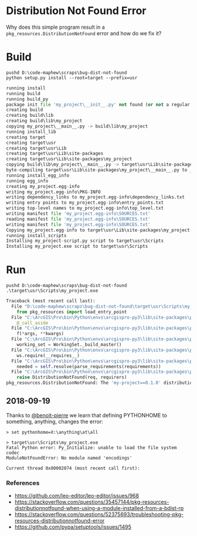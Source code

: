 # Distribution Not Found Error

Why does this simple program result in a `pkg_resources.DistributionNotFound` error and how do we fix it?

# Build

    pushd D:\code-maphew\scraps\bug-dist-not-found
    python setup.py install --root=target --prefix=usr

```python
running install
running build
running build_py
package init file 'my_project\__init__.py' not found (or not a regular file)
creating build
creating build\lib
creating build\lib\my_project
copying my_project\__main__.py -> build\lib\my_project
running install_lib
creating target
creating target\usr
creating target\usr\Lib
creating target\usr\Lib\site-packages
creating target\usr\Lib\site-packages\my_project
copying build\lib\my_project\__main__.py -> target\usr\Lib\site-packages\my_project
byte-compiling target\usr\Lib\site-packages\my_project\__main__.py to __main__.cpython-36.pyc
running install_egg_info
running egg_info
creating my_project.egg-info
writing my_project.egg-info\PKG-INFO
writing dependency_links to my_project.egg-info\dependency_links.txt
writing entry points to my_project.egg-info\entry_points.txt
writing top-level names to my_project.egg-info\top_level.txt
writing manifest file 'my_project.egg-info\SOURCES.txt'
reading manifest file 'my_project.egg-info\SOURCES.txt'
writing manifest file 'my_project.egg-info\SOURCES.txt'
Copying my_project.egg-info to target\usr\Lib\site-packages\my_project-0.1.0-py3.6.egg-info
running install_scripts
Installing my_project-script.py script to target\usr\Scripts
Installing my_project.exe script to target\usr\Scripts
```

# Run

    pushd D:\code-maphew\scraps\bug-dist-not-found
    .\target\usr\Scripts\my_project.exe

```python
Traceback (most recent call last):
  File "D:\code-maphew\scraps\bug-dist-not-found\target\usr\Scripts\my_project-script.py", line 6, in <module>
    from pkg_resources import load_entry_point
  File "C:\ArcGIS\Pro\bin\Python\envs\arcgispro-py3\lib\site-packages\pkg_resources\__init__.py", line 3105, in <module>
    @_call_aside
  File "C:\ArcGIS\Pro\bin\Python\envs\arcgispro-py3\lib\site-packages\pkg_resources\__init__.py", line 3089, in _call_aside
    f(*args, **kwargs)
  File "C:\ArcGIS\Pro\bin\Python\envs\arcgispro-py3\lib\site-packages\pkg_resources\__init__.py", line 3118, in _initialize_master_working_set
    working_set = WorkingSet._build_master()
  File "C:\ArcGIS\Pro\bin\Python\envs\arcgispro-py3\lib\site-packages\pkg_resources\__init__.py", line 578, in _build_master
    ws.require(__requires__)
  File "C:\ArcGIS\Pro\bin\Python\envs\arcgispro-py3\lib\site-packages\pkg_resources\__init__.py", line 895, in require
    needed = self.resolve(parse_requirements(requirements))
  File "C:\ArcGIS\Pro\bin\Python\envs\arcgispro-py3\lib\site-packages\pkg_resources\__init__.py", line 781, in resolve
    raise DistributionNotFound(req, requirers)
pkg_resources.DistributionNotFound: The 'my-project==0.1.0' distribution was not found and is required by the application
```

## 2018-09-19

Thanks to [@benoit-pierre](https://github.com/pypa/setuptools/issues/1495#issuecomment-422597138) we learn that defining PYTHONHOME to something, anything, changes the error:

```
> set pythonhome=X:\anything\at\all

> target\usr\Scripts\my_project.exe
Fatal Python error: Py_Initialize: unable to load the file system codec
ModuleNotFoundError: No module named 'encodings'

Current thread 0x00002074 (most recent call first):
```


### References

* https://github.com/leo-editor/leo-editor/issues/968
* https://stackoverflow.com/questions/35457144/pkg-resources-distributionnotfound-when-using-a-module-installed-from-a-bdist-rp
* https://stackoverflow.com/questions/52375693/troubleshooting-pkg-resources-distributionnotfound-error
* https://github.com/pypa/setuptools/issues/1495




